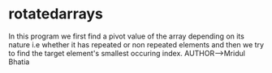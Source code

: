 # rotatedarrays
In this program we first find a pivot value of the array depending on its nature i.e whether it has repeated or non repeated elements and then we try to find the target element's smallest occuring index. 
AUTHOR-->Mridul Bhatia

